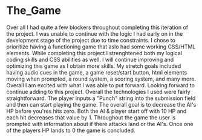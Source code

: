 # The_Game
Over all I had quite a few blockers throughout completing this iteration of the project. I was unable to continue with the logic I had early on in the development stage of the 
project due to time constraints. I chose to prioritize having a functioning game that aslo had some working CSS/HTML elements. While completing this project I strenghtened both
my logical coding skills and CSS abilities as well. I will continue improving and optimizing this game as I obtain more skills. My stretch goals included having audio cues in 
the game, a game reset/start button, html elements moving when prompted, a round system, a scoring system, and many more. Overall I am excited with what I was able to 
put forward. Looking forward to continue adding to this project. Overall the technologies I used were fairly straightforward. The player inputs a "Punch" string into the submission
field and then can start playing the game. The overall goal is to decrease the AI's HP before you'res hits zero. Both the AI & player start off with 10 HP and each hit decreases that
value by 1. Throughout the game the user is prompted with information about if there attacks land or the AI's. Once one of the players HP lands to 0 the game is concluded.
